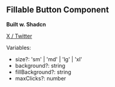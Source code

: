 ## Fillable Button Component

**Built w. Shadcn**

[X / Twitter](https://x.com/olliechapman)


Variables:

- size?: 'sm' | 'md' | 'lg' | 'xl'
- background?: string
- fillBackground?: string
- maxClicks?: number